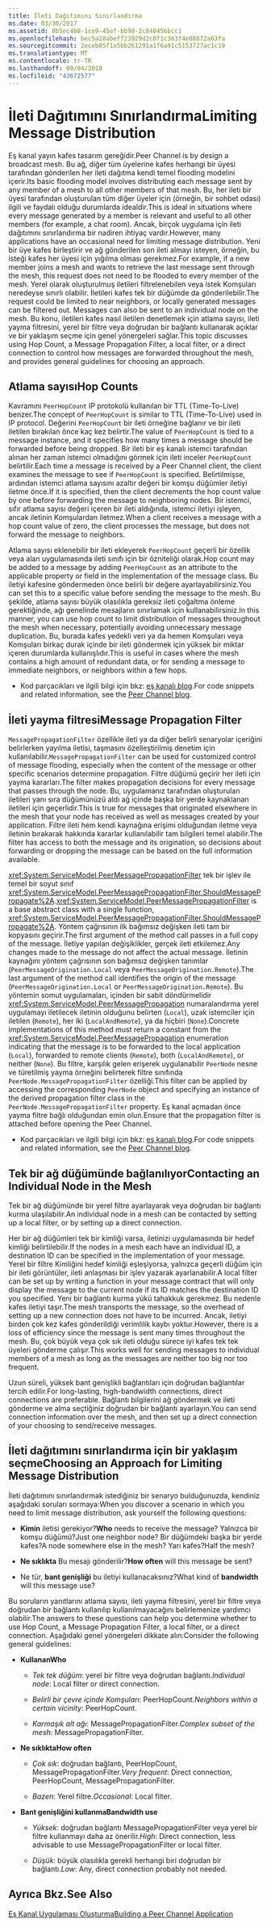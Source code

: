```yaml
---
title: İleti Dağıtımını Sınırlandırma
ms.date: 03/30/2017
ms.assetid: 8b5ec4b8-1ce9-45ef-bb90-2c840456bcc1
ms.openlocfilehash: bec5a28abeff23929d2c0f1c363f4e08872a63fa
ms.sourcegitcommit: 2eceb05f1a5bb261291a1f6a91c5153727ac1c19
ms.translationtype: MT
ms.contentlocale: tr-TR
ms.lasthandoff: 09/04/2018
ms.locfileid: "43672577"
---
```

# <a name="limiting-message-distribution"></a><span data-ttu-id="65054-102">İleti Dağıtımını Sınırlandırma</span><span class="sxs-lookup"><span data-stu-id="65054-102">Limiting Message Distribution</span></span>
<span data-ttu-id="65054-103">Eş kanal yayın kafes tasarım gereğidir.</span><span class="sxs-lookup"><span data-stu-id="65054-103">Peer Channel is by design a broadcast mesh.</span></span> <span data-ttu-id="65054-104">Bu ağ, diğer tüm üyelerine kafes herhangi bir üyesi tarafından gönderilen her ileti dağıtma kendi temel flooding modelini içerir.</span><span class="sxs-lookup"><span data-stu-id="65054-104">Its basic flooding model involves distributing each message sent by any member of a mesh to all other members of that mesh.</span></span> <span data-ttu-id="65054-105">Bu, her ileti bir üyesi tarafından oluşturulan tüm diğer üyeler için (örneğin, bir sohbet odası) ilgili ve faydalı olduğu durumlarda idealdir.</span><span class="sxs-lookup"><span data-stu-id="65054-105">This is ideal in situations where every message generated by a member is relevant and useful to all other members (for example, a chat room).</span></span> <span data-ttu-id="65054-106">Ancak, birçok uygulama için ileti dağıtımını sınırlandırma bir nadiren ihtiyaç vardır.</span><span class="sxs-lookup"><span data-stu-id="65054-106">However, many applications have an occasional need for limiting message distribution.</span></span> <span data-ttu-id="65054-107">Yeni bir üye kafes birleştirir ve ağ gönderilen son ileti almayı isteyen, örneğin, bu isteği kafes her üyesi için yığılma olması gerekmez.</span><span class="sxs-lookup"><span data-stu-id="65054-107">For example, if a new member joins a mesh and wants to retrieve the last message sent through the mesh, this request does not need to be flooded to every member of the mesh.</span></span> <span data-ttu-id="65054-108">Yerel olarak oluşturulmuş iletileri filtrelenebilen veya istek Komşuları neredeyse sınırlı olabilir. İletileri kafes tek bir düğümde da gönderilebilir.</span><span class="sxs-lookup"><span data-stu-id="65054-108">The request could be limited to near neighbors, or locally generated messages can be filtered out. Messages can also be sent to an individual node on the mesh.</span></span> <span data-ttu-id="65054-109">Bu konu, iletileri kafes nasıl iletilen denetlemek için atlama sayısı, ileti yayma filtresini, yerel bir filtre veya doğrudan bir bağlantı kullanarak açıklar ve bir yaklaşım seçme için genel yönergeleri sağlar.</span><span class="sxs-lookup"><span data-stu-id="65054-109">This topic discusses using Hop Count, a Message Propagation Filter, a local filter, or a direct connection to control how messages are forwarded throughout the mesh, and provides general guidelines for choosing an approach.</span></span>  
  
## <a name="hop-counts"></a><span data-ttu-id="65054-110">Atlama sayısı</span><span class="sxs-lookup"><span data-stu-id="65054-110">Hop Counts</span></span>  
 <span data-ttu-id="65054-111">Kavramını `PeerHopCount` IP protokolü kullanılan bir TTL (Time-To-Live) benzer.</span><span class="sxs-lookup"><span data-stu-id="65054-111">The concept of `PeerHopCount` is similar to TTL (Time-To-Live) used in IP protocol.</span></span> <span data-ttu-id="65054-112">Değerini `PeerHopCount` bir ileti örneğine bağlanır ve bir ileti iletilen bırakılan önce kaç kez belirtir.</span><span class="sxs-lookup"><span data-stu-id="65054-112">The value of `PeerHopCount` is tied to a message instance, and it specifies how many times a message should be forwarded before being dropped.</span></span> <span data-ttu-id="65054-113">Bir ileti bir eş kanalı istemci tarafından alınan her zaman istemci olmadığını görmek için ileti inceler `PeerHopCount` belirtilir.</span><span class="sxs-lookup"><span data-stu-id="65054-113">Each time a message is received by a Peer Channel client, the client examines the message to see if `PeerHopCount` is specified.</span></span> <span data-ttu-id="65054-114">Belirtilmişse, ardından istemci atlama sayısını azaltır değeri bir komşu düğümler iletiyi iletme önce.</span><span class="sxs-lookup"><span data-stu-id="65054-114">If it is specified, then the client decrements the hop count value by one before forwarding the message to neighboring nodes.</span></span> <span data-ttu-id="65054-115">Bir istemci, sıfır atlama sayısı değeri içeren bir ileti aldığında, istemci iletiyi işleyen, ancak iletinin Komşulardan iletmez.</span><span class="sxs-lookup"><span data-stu-id="65054-115">When a client receives a message with a hop count value of zero, the client processes the message, but does not forward the message to neighbors.</span></span>  
  
 <span data-ttu-id="65054-116">Atlama sayısı eklenebilir bir ileti ekleyerek `PeerHopCount` geçerli bir özellik veya alan uygulamasında ileti sınıfı için bir özniteliği olarak.</span><span class="sxs-lookup"><span data-stu-id="65054-116">Hop count may be added to a message by adding `PeerHopCount` as an attribute to the applicable property or field in the implementation of the message class.</span></span> <span data-ttu-id="65054-117">Bu iletiyi kafesine göndermeden önce belirli bir değere ayarlayabilirsiniz.</span><span class="sxs-lookup"><span data-stu-id="65054-117">You can set this to a specific value before sending the message to the mesh.</span></span> <span data-ttu-id="65054-118">Bu şekilde, atlama sayısı büyük olasılıkla gereksiz ileti çoğaltma önleme gerektiğinde, ağı genelinde mesajların sınırlamak için kullanabilirsiniz.</span><span class="sxs-lookup"><span data-stu-id="65054-118">In this manner, you can use hop count to limit distribution of messages throughout the mesh when necessary, potentially avoiding unnecessary message duplication.</span></span> <span data-ttu-id="65054-119">Bu, burada kafes yedekli veri ya da hemen Komşuları veya Komşuları birkaç durak içinde bir ileti göndermek için yüksek bir miktar içeren durumlarda kullanışlıdır.</span><span class="sxs-lookup"><span data-stu-id="65054-119">This is useful in cases where the mesh contains a high amount of redundant data, or for sending a message to immediate neighbors, or neighbors within a few hops.</span></span>  
  
-   <span data-ttu-id="65054-120">Kod parçacıkları ve ilgili bilgi için bkz: [eş kanalı blog](https://go.microsoft.com/fwlink/?LinkID=114531).</span><span class="sxs-lookup"><span data-stu-id="65054-120">For code snippets and related information, see the [Peer Channel blog](https://go.microsoft.com/fwlink/?LinkID=114531).</span></span>  
  
## <a name="message-propagation-filter"></a><span data-ttu-id="65054-121">İleti yayma filtresi</span><span class="sxs-lookup"><span data-stu-id="65054-121">Message Propagation Filter</span></span>  
 <span data-ttu-id="65054-122">`MessagePropagationFilter` özellikle ileti ya da diğer belirli senaryolar içeriğini belirlerken yayılma iletisi, taşmasını özelleştirilmiş denetim için kullanılabilir.</span><span class="sxs-lookup"><span data-stu-id="65054-122">`MessagePropagationFilter` can be used for customized control of message flooding, especially when the content of the message or other specific scenarios determine propagation.</span></span> <span data-ttu-id="65054-123">Filtre düğümü geçirir her ileti için yayma kararları.</span><span class="sxs-lookup"><span data-stu-id="65054-123">The filter makes propagation decisions for every message that passes through the node.</span></span> <span data-ttu-id="65054-124">Bu, uygulamanız tarafından oluşturulan iletileri yanı sıra düğümünüzü aldı ağ içinde başka bir yerde kaynaklanan iletileri için geçerlidir.</span><span class="sxs-lookup"><span data-stu-id="65054-124">This is true for messages that originated elsewhere in the mesh that your node has received as well as messages created by your application.</span></span> <span data-ttu-id="65054-125">Filtre ileti hem kendi kaynağına erişimi olduğundan iletme veya iletinin bırakarak hakkında kararlar kullanılabilir tam bilgileri temel alabilir.</span><span class="sxs-lookup"><span data-stu-id="65054-125">The filter has access to both the message and its origination, so decisions about forwarding or dropping the message can be based on the full information available.</span></span>  
  
 <span data-ttu-id="65054-126"><xref:System.ServiceModel.PeerMessagePropagationFilter> tek bir işlev ile temel bir soyut sınıf <xref:System.ServiceModel.PeerMessagePropagationFilter.ShouldMessagePropagate%2A>.</span><span class="sxs-lookup"><span data-stu-id="65054-126"><xref:System.ServiceModel.PeerMessagePropagationFilter> is a base abstract class with a single function, <xref:System.ServiceModel.PeerMessagePropagationFilter.ShouldMessagePropagate%2A>.</span></span> <span data-ttu-id="65054-127">Yöntem çağrısının ilk bağımsız değişken ileti tam bir kopyasını geçirir.</span><span class="sxs-lookup"><span data-stu-id="65054-127">The first argument of the method call passes in a full copy of the message.</span></span> <span data-ttu-id="65054-128">İletiye yapılan değişiklikler, gerçek ileti etkilemez.</span><span class="sxs-lookup"><span data-stu-id="65054-128">Any changes made to the message do not affect the actual message.</span></span> <span data-ttu-id="65054-129">İletinin kaynağını yöntem çağrısının son bağımsız değişken tanımlar (`PeerMessageOrigination.Local` veya `PeerMessageOrigination.Remote`).</span><span class="sxs-lookup"><span data-stu-id="65054-129">The last argument of the method call identifies the origin of the message (`PeerMessageOrigination.Local` or `PeerMessageOrigination.Remote`).</span></span> <span data-ttu-id="65054-130">Bu yöntemin somut uygulamaları, içinden bir sabit döndürmelidir <xref:System.ServiceModel.PeerMessagePropagation> numaralandırma yerel uygulamayı iletilecek iletinin olduğunu belirten (`Local`), uzak istemciler için iletilen (`Remote`), her iki (`LocalAndRemote`), ya da hiçbiri (`None`).</span><span class="sxs-lookup"><span data-stu-id="65054-130">Concrete implementations of this method must return a constant from the <xref:System.ServiceModel.PeerMessagePropagation> enumeration indicating that the message is to be forwarded to the local application (`Local`), forwarded to remote clients (`Remote`), both (`LocalAndRemote`), or neither (`None`).</span></span> <span data-ttu-id="65054-131">Bu filtre, karşılık gelen erişerek uygulanabilir `PeerNode` nesne ve türetilmiş yayma örneğini belirterek filtre sınıfında `PeerNode.MessagePropagationFilter` özelliği.</span><span class="sxs-lookup"><span data-stu-id="65054-131">This filter can be applied by accessing the corresponding `PeerNode` object and specifying an instance of the derived propagation filter class in the `PeerNode.MessagePropagationFilter` property.</span></span> <span data-ttu-id="65054-132">Eş kanal açmadan önce yayma filtre bağlı olduğundan emin olun.</span><span class="sxs-lookup"><span data-stu-id="65054-132">Ensure that the propagation filter is attached before opening the Peer Channel.</span></span>  
  
-   <span data-ttu-id="65054-133">Kod parçacıkları ve ilgili bilgi için bkz: [eş kanalı blog](https://go.microsoft.com/fwlink/?LinkID=114532).</span><span class="sxs-lookup"><span data-stu-id="65054-133">For code snippets and related information, see the [Peer Channel blog](https://go.microsoft.com/fwlink/?LinkID=114532).</span></span>  
  
## <a name="contacting-an-individual-node-in-the-mesh"></a><span data-ttu-id="65054-134">Tek bir ağ düğümünde bağlanılıyor</span><span class="sxs-lookup"><span data-stu-id="65054-134">Contacting an Individual Node in the Mesh</span></span>  
 <span data-ttu-id="65054-135">Tek bir ağ düğümünde bir yerel filtre ayarlayarak veya doğrudan bir bağlantı kurma ulaşılabilir.</span><span class="sxs-lookup"><span data-stu-id="65054-135">An individual node in a mesh can be contacted by setting up a local filter, or by setting up a direct connection.</span></span>  
  
 <span data-ttu-id="65054-136">Her bir ağ düğümleri tek bir kimliği varsa, iletinizi uygulamasında bir hedef kimliği belirtilebilir.</span><span class="sxs-lookup"><span data-stu-id="65054-136">If the nodes in a mesh each have an individual ID, a destination ID can be specified in the implementation of your message.</span></span> <span data-ttu-id="65054-137">Yerel bir filtre Kimliğini hedef kimliği eşleşiyorsa, yalnızca geçerli düğüm için bir ileti görüntüler, ileti anlaşması bir işlev yazarak ayarlanabilir.</span><span class="sxs-lookup"><span data-stu-id="65054-137">A local filter can be set up by writing a function in your message contract that will only display the message to the current node if its ID matches the destination ID you specified.</span></span> <span data-ttu-id="65054-138">Yeni bir bağlantı kurma yükü tahakkuk gerekmez. Bu nedenle kafes iletiyi taşır.</span><span class="sxs-lookup"><span data-stu-id="65054-138">The mesh transports the message, so the overhead of setting up a new connection does not have to be incurred.</span></span> <span data-ttu-id="65054-139">Ancak, iletiyi birden çok kez kafes gönderildiği verimlilik kaybı yoktur.</span><span class="sxs-lookup"><span data-stu-id="65054-139">However, there is a loss of efficiency since the message is sent many times throughout the mesh.</span></span> <span data-ttu-id="65054-140">Bu, çok büyük veya çok sık ileti olduğu sürece iyi kafes tek tek üyeleri gönderme çalışır.</span><span class="sxs-lookup"><span data-stu-id="65054-140">This works well for sending messages to individual members of a mesh as long as the messages are neither too big nor too frequent.</span></span>  
  
 <span data-ttu-id="65054-141">Uzun süreli, yüksek bant genişlikli bağlantıları için doğrudan bağlantılar tercih edilir.</span><span class="sxs-lookup"><span data-stu-id="65054-141">For long-lasting, high-bandwidth connections, direct connections are preferable.</span></span> <span data-ttu-id="65054-142">Bağlantı bilgilerini ağ göndermek ve ileti gönderme ve alma seçtiğiniz doğrudan bir bağlantı ayarlayın.</span><span class="sxs-lookup"><span data-stu-id="65054-142">You can send connection information over the mesh, and then set up a direct connection of your choosing to send/receive messages.</span></span>  
  
## <a name="choosing-an-approach-for-limiting-message-distribution"></a><span data-ttu-id="65054-143">İleti dağıtımını sınırlandırma için bir yaklaşım seçme</span><span class="sxs-lookup"><span data-stu-id="65054-143">Choosing an Approach for Limiting Message Distribution</span></span>  
 <span data-ttu-id="65054-144">İleti dağıtımını sınırlandırmak istediğiniz bir senaryo bulduğunuzda, kendiniz aşağıdaki soruları sormaya:</span><span class="sxs-lookup"><span data-stu-id="65054-144">When you discover a scenario in which you need to limit message distribution, ask yourself the following questions:</span></span>  
  
-   <span data-ttu-id="65054-145">**Kimin** iletisi gerekiyor?</span><span class="sxs-lookup"><span data-stu-id="65054-145">**Who** needs to receive the message?</span></span> <span data-ttu-id="65054-146">Yalnızca bir komşu düğümü?</span><span class="sxs-lookup"><span data-stu-id="65054-146">Just one neighbor node?</span></span> <span data-ttu-id="65054-147">Bir düğümdeki başka bir yerde kafes?</span><span class="sxs-lookup"><span data-stu-id="65054-147">A node somewhere else in the mesh?</span></span> <span data-ttu-id="65054-148">Yarı kafes?</span><span class="sxs-lookup"><span data-stu-id="65054-148">Half the mesh?</span></span>  
  
-   <span data-ttu-id="65054-149">**Ne sıklıkta** Bu mesajı gönderilir?</span><span class="sxs-lookup"><span data-stu-id="65054-149">**How often** will this message be sent?</span></span>  
  
-   <span data-ttu-id="65054-150">Ne tür, **bant genişliği** bu iletiyi kullanacaksınız?</span><span class="sxs-lookup"><span data-stu-id="65054-150">What kind of **bandwidth** will this message use?</span></span>  
  
 <span data-ttu-id="65054-151">Bu soruların yanıtlarını atlama sayısı, ileti yayma filtresini, yerel bir filtre veya doğrudan bir bağlantı kullanılıp kullanılmayacağını belirlemenize yardımcı olabilir.</span><span class="sxs-lookup"><span data-stu-id="65054-151">The answers to these questions can help you determine whether to use Hop Count, a Message Propagation Filter, a local filter, or a direct connection.</span></span> <span data-ttu-id="65054-152">Aşağıdaki genel yönergeleri dikkate alın:</span><span class="sxs-lookup"><span data-stu-id="65054-152">Consider the following general guidelines:</span></span>  
  
-   <span data-ttu-id="65054-153">**Kullanan**</span><span class="sxs-lookup"><span data-stu-id="65054-153">**Who**</span></span>  
  
    -   <span data-ttu-id="65054-154">*Tek tek düğüm*: yerel bir filtre veya doğrudan bağlantı.</span><span class="sxs-lookup"><span data-stu-id="65054-154">*Individual node*:  Local filter or direct connection.</span></span>  
  
    -   <span data-ttu-id="65054-155">*Belirli bir çevre içinde Komşuları*: PeerHopCount.</span><span class="sxs-lookup"><span data-stu-id="65054-155">*Neighbors within a certain vicinity*:  PeerHopCount.</span></span>  
  
    -   <span data-ttu-id="65054-156">*Karmaşık alt ağı*: MessagePropagationFilter.</span><span class="sxs-lookup"><span data-stu-id="65054-156">*Complex subset of the mesh*:  MessagePropagationFilter.</span></span>  
  
-   <span data-ttu-id="65054-157">**Ne sıklıkta**</span><span class="sxs-lookup"><span data-stu-id="65054-157">**How often**</span></span>  
  
    -   <span data-ttu-id="65054-158">*Çok sık*: doğrudan bağlantı, PeerHopCount, MessagePropagationFilter.</span><span class="sxs-lookup"><span data-stu-id="65054-158">*Very frequent*:  Direct connection, PeerHopCount, MessagePropagationFilter.</span></span>  
  
    -   <span data-ttu-id="65054-159">*Bazen*: Yerel filtre.</span><span class="sxs-lookup"><span data-stu-id="65054-159">*Occasional*:  Local filter.</span></span>  
  
-   <span data-ttu-id="65054-160">**Bant genişliğini kullanma**</span><span class="sxs-lookup"><span data-stu-id="65054-160">**Bandwidth use**</span></span>  
  
    -   <span data-ttu-id="65054-161">*Yüksek*: doğrudan bağlantı MessagePropagationFilter veya yerel bir filtre kullanmayı daha az önerilir.</span><span class="sxs-lookup"><span data-stu-id="65054-161">*High*:  Direct connection, less advisable to use MessagePropagationFilter or local filter.</span></span>  
  
    -   <span data-ttu-id="65054-162">*Düşük*: büyük olasılıkla gerekli herhangi biri doğrudan bir bağlantı.</span><span class="sxs-lookup"><span data-stu-id="65054-162">*Low*:  Any, direct connection probably not needed.</span></span>  
  
## <a name="see-also"></a><span data-ttu-id="65054-163">Ayrıca Bkz.</span><span class="sxs-lookup"><span data-stu-id="65054-163">See Also</span></span>  
 [<span data-ttu-id="65054-164">Eş Kanal Uygulaması Oluşturma</span><span class="sxs-lookup"><span data-stu-id="65054-164">Building a Peer Channel Application</span></span>](../../../../docs/framework/wcf/feature-details/building-a-peer-channel-application.md)
